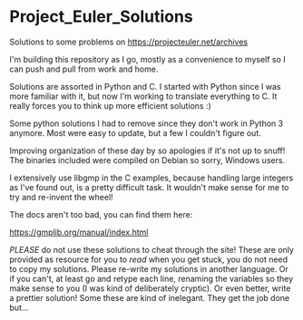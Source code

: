 # Project_Euler_Solutions
Solutions to some problems on https://projecteuler.net/archives

I'm building this repository as I go, mostly as a convenience to myself so I
can push and pull from work and home.

Solutions are assorted in Python and C. I started with Python since I was more
familiar with it, but now I'm working to translate everything to C. It really
forces you to think up more efficient solutions :)

Some python solutions I had to remove since they don't work in Python 3 anymore.
Most were easy to update, but a few I couldn't figure out.

Improving organization of these day by so apologies if it's not up to snuff! The binaries
included were compiled on Debian so sorry, Windows users.

I extensively use libgmp in the C examples, because handling large integers as I've
found out, is a pretty difficult task. It wouldn't make sense for me to try and re-invent
the wheel!

The docs aren't too bad, you can find them here:

https://gmplib.org/manual/index.html

*PLEASE* do not use these solutions to cheat through the site! These are only provided
as resource for you to *read* when you get stuck, you do not need to copy my solutions. 
Please re-write my solutions in another language. Or if you can't, at least go and 
retype each line, renaming the variables so they make sense to you (I was kind of 
deliberately cryptic). Or even better, write a prettier solution! Some these are kind of
inelegant. They get the job done but... 
